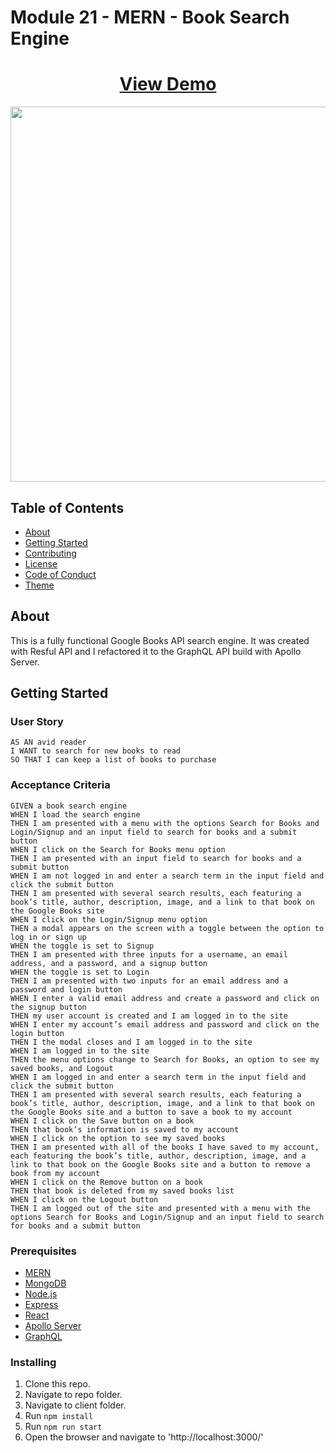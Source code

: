 # Module 21 - MERN - Book Search Engine

<h1 align="center">
    <a href="https://nervous-brown-3959c1.netlify.app/" target="_blank">
    View Demo
    </a>
</h1>
<div align="center">
    <img src="./src/images/screenshot.jpg" width="600px">
</div>

## Table of Contents

- [About](#about)
- [Getting Started](#getting_started)
- [Contributing](./CONTRIBUTING.md)
- [License](./LICENSE)
- [Code of Conduct](./CODE_OF_CONDUCT.md)
- [Theme](#theme)

## About <a name = "about"></a>

This is a fully functional Google Books API search engine. It was created with Resful API and I refactored it to the GraphQL API build with Apollo Server.

## Getting Started <a name = "getting_started"></a>

### User Story
```
AS AN avid reader
I WANT to search for new books to read
SO THAT I can keep a list of books to purchase

```

### Acceptance Criteria

```
GIVEN a book search engine
WHEN I load the search engine
THEN I am presented with a menu with the options Search for Books and Login/Signup and an input field to search for books and a submit button
WHEN I click on the Search for Books menu option
THEN I am presented with an input field to search for books and a submit button
WHEN I am not logged in and enter a search term in the input field and click the submit button
THEN I am presented with several search results, each featuring a book’s title, author, description, image, and a link to that book on the Google Books site
WHEN I click on the Login/Signup menu option
THEN a modal appears on the screen with a toggle between the option to log in or sign up
WHEN the toggle is set to Signup
THEN I am presented with three inputs for a username, an email address, and a password, and a signup button
WHEN the toggle is set to Login
THEN I am presented with two inputs for an email address and a password and login button
WHEN I enter a valid email address and create a password and click on the signup button
THEN my user account is created and I am logged in to the site
WHEN I enter my account’s email address and password and click on the login button
THEN I the modal closes and I am logged in to the site
WHEN I am logged in to the site
THEN the menu options change to Search for Books, an option to see my saved books, and Logout
WHEN I am logged in and enter a search term in the input field and click the submit button
THEN I am presented with several search results, each featuring a book’s title, author, description, image, and a link to that book on the Google Books site and a button to save a book to my account
WHEN I click on the Save button on a book
THEN that book’s information is saved to my account
WHEN I click on the option to see my saved books
THEN I am presented with all of the books I have saved to my account, each featuring the book’s title, author, description, image, and a link to that book on the Google Books site and a button to remove a book from my account
WHEN I click on the Remove button on a book
THEN that book is deleted from my saved books list
WHEN I click on the Logout button
THEN I am logged out of the site and presented with a menu with the options Search for Books and Login/Signup and an input field to search for books and a submit button
```

### Prerequisites
- [MERN](https://www.mongodb.com/mern-stack)
- [MongoDB](https://www.mongodb.com/)
- [Node.js](https://nodejs.org/en/)
- [Express](https://expressjs.com/)
- [React](https://reactjs.com/)
- [Apollo Server](https://www.apollographql.com/docs/apollo-server/)
- [GraphQL](https://graphql.org/)

### Installing

1. Clone this repo.
2. Navigate to repo folder.
3. Navigate to client folder.
4. Run `npm install`
5. Run `npm run start`
6. Open the browser and navigate to 'http://localhost:3000/'